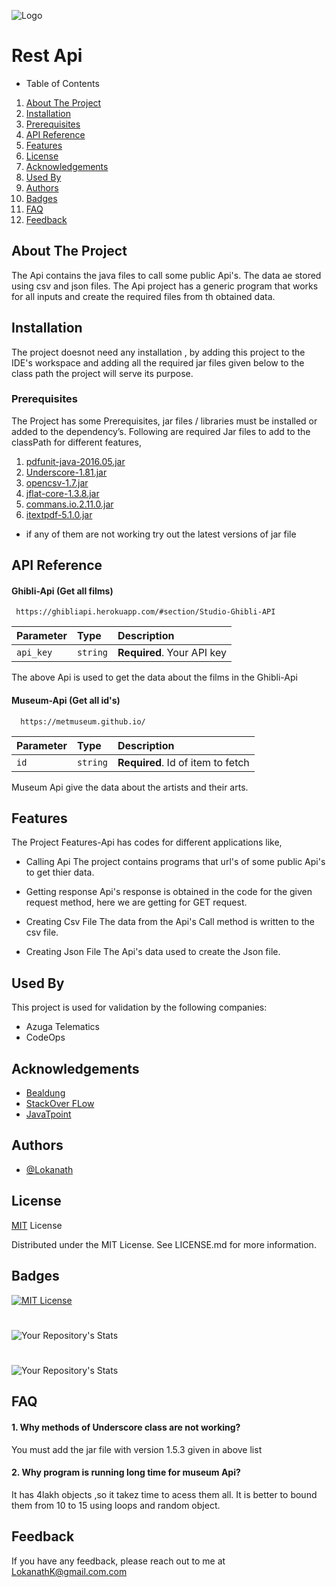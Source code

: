 
![Logo](https://store.mega.com/_modules/hopex.rest.api/icon.png)

# Rest Api

- Table of Contents

1. [About The Project](##About-The-Project)
2. [Installation](##Installation)
3. [Prerequisites](###Prerequisites)
4. [API Reference](##API-Reference)
5. [Features](##Features)
8. [License](##License)
9. [Acknowledgements](##Acknowledgements)
10. [Used By](##Used-By)
11. [Authors](##Authors)
12. [Badges](##Badges)
13. [FAQ](##FAQ)
14. [Feedback](##Feedback)

## About The Project
The Api contains the java files to call some public Api's. The data ae stored using csv and json files. The Api project has a generic program that works for all inputs and create the required files from th obtained data.

## Installation

The project doesnot need any installation , by adding this project to the IDE's workspace and adding all the required jar files given below to the class path the project will serve its purpose.

### Prerequisites 
The Project has some Prerequisites, jar files / libraries must be installed or added to the dependency’s. Following are required Jar files to add to the classPath for different features,
1. [pdfunit-java-2016.05.jar](http://www.pdfunit.com/en/download/)
5. [Underscore-1.81.jar](https://mavenlibs.com/jar/file/com.github.javadev/underscore)
6. [opencsv-1.7.jar](https://jar-download.com/?search_box=opencsv-1.7)
7. [jflat-core-1.3.8.jar](https://jar-download.com/?search_box=JFlat)
8. [commans.io.2.11.0.jar](https://mvnrepository.com/artifact/commons-io/commons-io/2.11.0)
9. [itextpdf-5.1.0.jar](https://mvnrepository.com/artifact/com.itextpdf/itextpdf/5.1.0)

- if any of them are not working try out the latest versions of jar file


## API Reference

#### Ghibli-Api (Get all films)

```http
 https://ghibliapi.herokuapp.com/#section/Studio-Ghibli-API
```

| Parameter | Type     | Description                |
| :-------- | :------- | :------------------------- |
| `api_key` | `string` | **Required**. Your API key |

The above Api is used to get the data about the films in the Ghibli-Api

#### Museum-Api (Get all id's)

```http
  https://metmuseum.github.io/
```

| Parameter | Type     | Description                       |
| :-------- | :------- | :-------------------------------- |
| `id`      | `string` | **Required**. Id of item to fetch |


Museum Api give the data about the artists and their arts.


## Features

The Project Features-Api has codes for different applications like,

- Calling Api
The project contains programs that url's of some public Api's to get thier data.

- Getting response 
Api's response is obtained in the code for the given request method, here we are getting for GET request. 

- Creating Csv File
The data from the Api's Call method is written to the csv file.

- Creating Json File
The Api's data used to create the Json file.




## Used By

This project is used for validation by the following companies:

- Azuga Telematics
- CodeOps



## Acknowledgements

 - [Bealdung ](https://www.baeldung.com/java-tutorial)
 - [StackOver FLow](https://stackoverflow.com/)
 - [JavaTpoint](https://www.javatpoint.com/)



## Authors

- [@Lokanath](https://github.com/LokanathLoki/AzugaTrainingCodes/tree/main)



## License

[MIT](https://choosealicense.com/licenses/mit/) License 

Distributed under the MIT License. See LICENSE.md for more information.


## Badges


[![MIT License](https://img.shields.io/badge/License-MIT-green.svg)](https://choosealicense.com/licenses/mit/)
#

![Your Repository's Stats](https://github-readme-stats.vercel.app/api/top-langs/?username=LokanathLoki&theme=blue-green)
#
![Your Repository's Stats](https://github-readme-stats.vercel.app/api?username=LokanathLoki&show_icons=true)



## FAQ

#### 1. Why methods of Underscore class are not working?

You must add the jar file with version 1.5.3 given in above list

####  2. Why program is running long time for museum Api?

It has 4lakh objects ,so it takez time to acess them all. It is better to bound them from 10 to 15 using loops and random object.



## Feedback

If you have any feedback, please reach out to me at LokanathK@gmail.com.com


